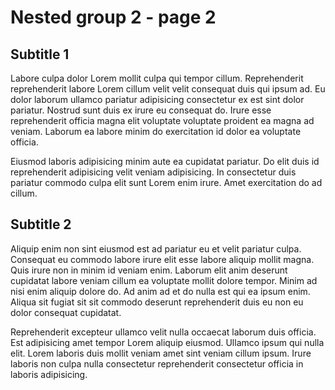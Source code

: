 # Nested group 2 - page 2

## Subtitle 1

Labore culpa dolor Lorem mollit culpa qui tempor cillum. Reprehenderit reprehenderit labore Lorem cillum velit velit consequat duis qui ipsum ad. Eu dolor laborum ullamco pariatur adipisicing consectetur ex est sint dolor pariatur. Nostrud sunt duis ex irure eu consequat do. Irure esse reprehenderit officia magna elit voluptate voluptate proident ea magna ad veniam. Laborum ea labore minim do exercitation id dolor ea voluptate officia.

Eiusmod laboris adipisicing minim aute ea cupidatat pariatur. Do elit duis id reprehenderit adipisicing velit veniam adipisicing. In consectetur duis pariatur commodo culpa elit sunt Lorem enim irure. Amet exercitation do ad cillum.

## Subtitle 2

Aliquip enim non sint eiusmod est ad pariatur eu et velit pariatur culpa. Consequat eu commodo labore irure elit esse labore aliquip mollit magna. Quis irure non in minim id veniam enim. Laborum elit anim deserunt cupidatat labore veniam cillum ea voluptate mollit dolore tempor. Minim ad nisi enim aliquip dolore do. Ad anim ad et do nulla est qui ea ipsum enim. Aliqua sit fugiat sit sit commodo deserunt reprehenderit duis eu non eu dolor consequat cupidatat.

Reprehenderit excepteur ullamco velit nulla occaecat laborum duis officia. Est adipisicing amet tempor Lorem aliquip eiusmod. Ullamco ipsum qui nulla elit. Lorem laboris duis mollit veniam amet sint veniam cillum ipsum. Irure laboris non culpa nulla consectetur reprehenderit consectetur officia in laboris adipisicing.
